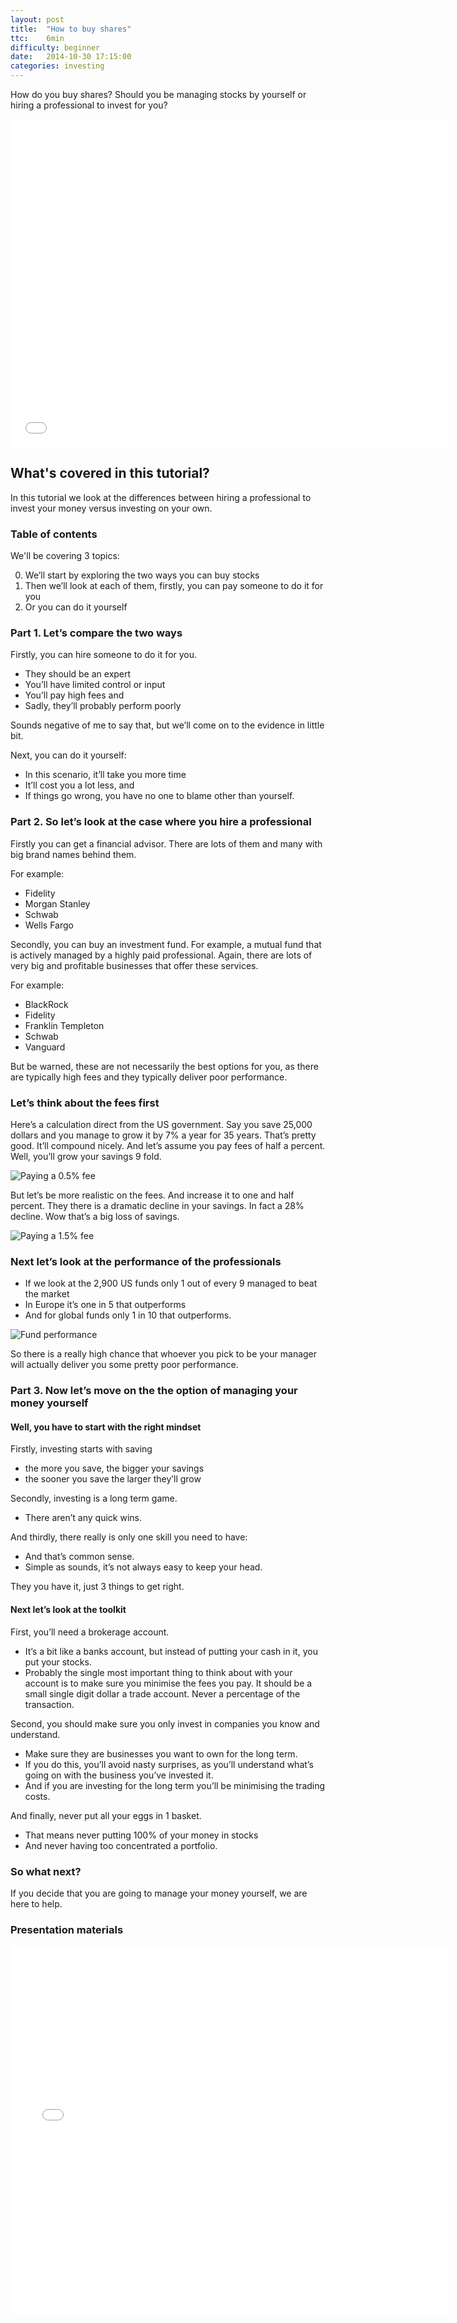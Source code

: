 ```yaml
---
layout: post
title:  "How to buy shares"
ttc:    6min
difficulty: beginner
date:   2014-10-30 17:15:00
categories: investing
---
```

How do you buy shares? Should you be managing stocks by yourself or hiring a professional to invest for you?

<iframe width="700" height="525" src="//www.youtube.com/embed/2GtLDs7YU2M" frameborder="0" allowfullscreen></iframe>

## What's covered in this tutorial?

In this tutorial we look at the differences between hiring a professional to invest your money versus investing on your own.

### Table of contents

We'll be covering 3 topics:

0. We’ll start by exploring the two ways you can buy stocks
0. Then we’ll look at each of them, firstly, you can pay someone to do it for you
0. Or you can do it yourself

### Part 1.  Let’s compare the two ways

Firstly, you can hire someone to do it for you.

* They should be an expert
* You’ll have limited control or input
* You’ll pay high fees and
* Sadly, they’ll probably perform poorly

Sounds negative of me to say that, but we’ll come on to the evidence in little bit.

Next, you can do it yourself:

* In this scenario, it’ll take you more time
* It’ll cost you a lot less, and
* If things go wrong, you have no one to blame other than yourself.

### Part 2. So let’s look at the case where you hire a professional

Firstly you can get a financial advisor. There are lots of them and many with big brand names behind them.

For example:

* Fidelity
* Morgan Stanley
* Schwab
* Wells Fargo

Secondly, you can buy an investment fund. For example, a mutual fund that is actively managed by a highly paid professional. Again, there are lots of very big and profitable businesses that offer these services.

For example:

* BlackRock
* Fidelity
* Franklin Templeton
* Schwab
* Vanguard 

But be warned, these are not necessarily the best options for you, as there are typically high fees and they typically deliver poor performance.

### Let’s think about the fees first

Here’s a calculation direct from the US government. Say you save 25,000 dollars and you manage to grow it by 7% a year for 35 years. That’s pretty good. It’ll compound nicely. And let’s assume you pay fees of half a percent. Well, you’ll grow your savings 9 fold. 

![Paying a 0.5% fee](/images/half-percent-fee.png)

But let’s be more realistic on the fees. And increase it to one and half percent. They there is a dramatic decline in your savings. In fact a 28% decline. Wow that’s a big loss of savings.

![Paying a 1.5% fee](/images/oneandhalf-percent-fee.png)

### Next let’s look at the performance of the professionals

* If we look at the 2,900 US funds only 1 out of every 9 managed to beat the market
* In Europe it’s one in 5 that outperforms
* And for global funds only 1 in 10 that outperforms.

![Fund performance](/images/fund-performance.png)

So there is a really high chance that whoever you pick to be your manager will actually deliver you some pretty poor performance.

### Part 3. Now let’s move on the the option of managing your money yourself

#### Well, you have to start with the right mindset

Firstly, investing starts with saving

* the more you save, the bigger your savings
* the sooner you save the larger they’ll grow

Secondly, investing is a long term game.

* There aren’t any quick wins.

And thirdly, there really is only one skill you need to have:

* And that’s common sense.
* Simple as sounds, it’s not always easy to keep your head.

They you have it, just 3 things to get right.

#### Next let’s look at the toolkit

First, you’ll need a brokerage account. 

* It’s a bit like a banks account, but instead of putting your cash in it, you put your stocks.
* Probably the single most important thing to think about with your account is to make sure you minimise the fees you pay. It should be a small single digit dollar a trade account. Never a percentage of the transaction.

Second, you should make sure you only invest in companies you know and understand.

* Make sure they are businesses you want to own for the long term.
* If you do this, you’ll avoid nasty surprises, as you’ll understand what’s going on with the business you’ve invested it. 
* And if you are investing for the long term you’ll be minimising the trading costs.

And finally, never put all your eggs in 1 basket.

* That means never putting 100% of your money in stocks
* And never having too concentrated a portfolio.

### So what next?

If you decide that you are going to manage your money yourself, we are  here to help.

### Presentation materials

<iframe src="//www.slideshare.net/slideshow/embed_code/41128662" width="702" height="590" frameborder="0" marginwidth="0" marginheight="0" scrolling="no"></iframe>
